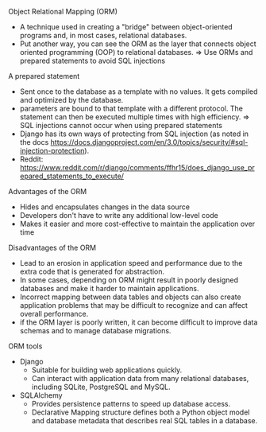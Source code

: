 Object Relational Mapping (ORM) 
  - A technique used in creating a "bridge" between object-oriented programs and, in most cases, relational databases.
  - Put another way, you can see the ORM as the layer that connects object oriented programming (OOP) to relational databases.
  => Use ORMs and prepared statements to avoid SQL injections

A prepared statement            
  - Sent once to the database as a template with no values. It gets compiled and optimized by the database.
  - parameters are bound to that template with a different protocol. The statement can then be executed multiple times with high efficiency.
  => SQL injections cannot occur when using prepared statements
  - Django has its own ways of protecting from SQL injection (as noted in the docs https://docs.djangoproject.com/en/3.0/topics/security/#sql-injection-protection).
  - Reddit: https://www.reddit.com/r/django/comments/ffhr15/does_django_use_prepared_statements_to_execute/

Advantages of the ORM     
  - Hides and encapsulates changes in the data source 
  - Developers don't have to write any additional low-level code
  - Makes it easier and more cost-effective to maintain the application over time 

Disadvantages of the ORM  
  - Lead to an erosion in application speed and performance due to the extra code that is generated for abstraction.
  - In some cases, depending on ORM might result in poorly designed databases and make it harder to maintain applications.
  - Incorrect mapping between data tables and objects can also create application problems that may be difficult to recognize and can affect overall performance.
  - if the ORM layer is poorly written, it can become difficult to improve data schemas and to manage database migrations.

ORM tools 
  - Django        
    - Suitable for building web applications quickly.
    - Can interact with application data from many relational databases, including SQLite, PostgreSQL and MySQL.
  - SQLAlchemy    
    - Provides persistence patterns to speed up database access.
    - Declarative Mapping structure defines both a Python object model and database metadata that describes real SQL tables in a database.
